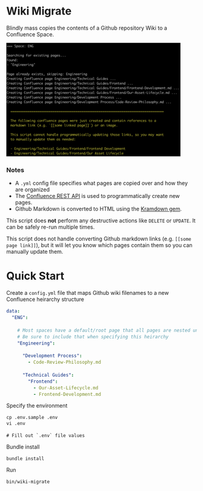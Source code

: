 # Wiki Migrate

Blindly mass copies the contents of a Github repository Wiki to a Confluence Space.

<p>
  <img src="meta/screenshot.png" height="300" />
</p>

### Notes

* A `.yml` config file specifies what pages are copied over and how they are organized
* The [Confluence REST API](https://developer.atlassian.com/server/confluence/confluence-rest-api-examples/) is used to programmatically create new pages.
* Github Markdown is converted to HTML using the [Kramdown gem](https://github.com/gettalong/kramdown).

This script does **not** perform any destructive actions like `DELETE` or `UPDATE`. It can be safely re-run multiple times.

This script does not handle converting Github markdown links (e.g. `[[some page link]]`), but it will let you know which pages contain them so you can manually update them.

# Quick Start

Create a `config.yml` file that maps Github wiki filenames to a new Confluence heirarchy structure

```yaml
data:
  "ENG":

    # Most spaces have a default/root page that all pages are nested under.
    # Be sure to include that when specifying this heirarchy
    "Engineering":

      "Development Process":
        - Code-Review-Philosophy.md

      "Technical Guides":
        "Frontend":
          - Our-Asset-Lifecycle.md
          - Frontend-Development.md
```

Specify the environment

```
cp .env.sample .env
vi .env

# Fill out `.env` file values
```

Bundle install

```
bundle install
```

Run

```
bin/wiki-migrate
```

